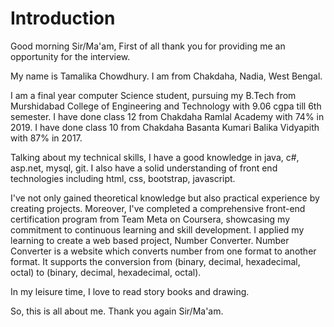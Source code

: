 # Introduction

Good morning Sir/Ma'am,
First of all thank you for providing me an opportunity for the interview.

My name is Tamalika Chowdhury. I am from Chakdaha, Nadia, West Bengal.

I am a final year computer Science student, pursuing my B.Tech from Murshidabad College of Engineering 
and Technology with 9.06 cgpa till 6th semester. I have done class 12 from Chakdaha Ramlal Academy with 
74% in 2019. I have done class 10 from Chakdaha Basanta Kumari Balika Vidyapith with 87% in 2017.

Talking about my technical skills, I have a good knowledge in java, c#, asp.net, mysql, git. I also have a 
solid understanding of front end technologies including html, css, bootstrap, javascript.

I've not only gained theoretical knowledge but also practical experience by creating projects. Moreover, I've completed a comprehensive front-end certification program from Team Meta on Coursera, showcasing my commitment to continuous learning and skill development. 
I applied my learning to create a web based project, Number Converter. Number Converter is a website which 
converts number from one format to another format. It supports the conversion from 
(binary, decimal, hexadecimal, octal) to (binary, decimal, hexadecimal, octal).

In my leisure time, I love to read story books and drawing.

So, this is all about me.
Thank you again Sir/Ma'am.

